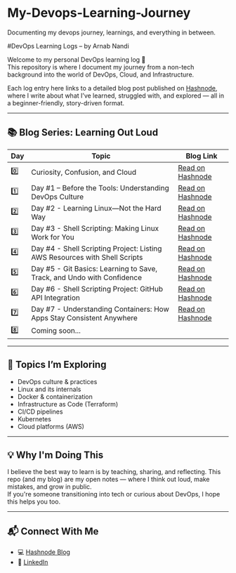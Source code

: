 # My-Devops-Learning-Journey
Documenting my devops journey, learnings, and everything in between.

#DevOps Learning Logs – by Arnab Nandi

Welcome to my personal DevOps learning log 📘  
This repository is where I document my journey from a non-tech background into the world of DevOps, Cloud, and Infrastructure.

Each log entry here links to a detailed blog post published on [Hashnode](https://learning-out-loud-my-devops-journey.hashnode.dev), where I write about what I’ve learned, struggled with, and explored — all in a beginner-friendly, story-driven format.

---

## 📚 Blog Series: Learning Out Loud

| Day | Topic | Blog Link |
|-----|-------|-----------|
| 0️⃣ | Curiosity, Confusion, and Cloud | [Read on Hashnode](https://learning-out-loud-my-devops-journey.hashnode.dev/curiosity-confusion-and-cloud) |
| 1️⃣ | Day #1 – Before the Tools: Understanding DevOps Culture | [Read on Hashnode](https://learning-out-loud-my-devops-journey.hashnode.dev/day-1-before-the-tools-understanding-devops-culture) |
| 2️⃣ | Day #2 - Learning Linux—Not the Hard Way | [Read on Hashnode](https://learning-out-loud-my-devops-journey.hashnode.dev/day-2-learning-linuxnot-the-hard-way) |
| 3️⃣ | Day #3 - Shell Scripting: Making Linux Work for You | [Read on Hashnode](https://learning-out-loud-my-devops-journey.hashnode.dev/day-3-shell-scripting-making-linux-work-for-you) |
| 4️⃣ | Day #4 - Shell Scripting Project: Listing AWS Resources with Shell Scripts | [Read on Hashnode](https://learning-out-loud-my-devops-journey.hashnode.dev/day-4-shell-scripting-project-listing-aws-resources-with-shell-scripts) |
| 5️⃣ | Day #5 - Git Basics: Learning to Save, Track, and Undo with Confidence | [Read on Hashnode](https://learning-out-loud-my-devops-journey.hashnode.dev/day-5-git-basics-learning-to-save-track-and-undo-with-confidence) |
| 6️⃣ | Day #6 - Shell Scripting Project: GitHub API Integration | [Read on Hashnode](https://learning-out-loud-my-devops-journey.hashnode.dev/day-6-shell-scripting-project-github-api-integration) |
| 7️⃣ | Day #7 - Understanding Containers: How Apps Stay Consistent Anywhere | [Read on Hashnode](https://learning-out-loud-my-devops-journey.hashnode.dev/day-7-understanding-containers-how-apps-stay-consistent-anywhere) |
| 8️⃣ | Coming soon... |
---

## 🔧 Topics I’m Exploring
- DevOps culture & practices
- Linux and its internals
- Docker & containerization
- Infrastructure as Code (Terraform)
- CI/CD pipelines
- Kubernetes
- Cloud platforms (AWS)

---

## 💡 Why I'm Doing This

I believe the best way to learn is by teaching, sharing, and reflecting. This repo (and my blog) are my open notes — where I think out loud, make mistakes, and grow in public.  
If you're someone transitioning into tech or curious about DevOps, I hope this helps you too.

---

## 📬 Connect With Me

- 💻 [Hashnode Blog](https://learning-out-loud-my-devops-journey.hashnode.dev)
- 💼 [LinkedIn](www.linkedin.com/in/arnab-nandi-55232a236)



